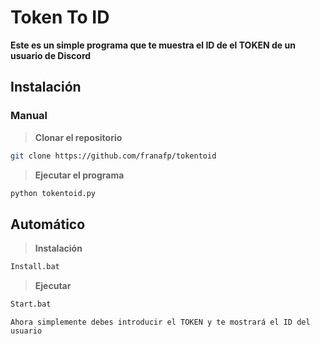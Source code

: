 # Token To ID

**Este es un simple programa que te muestra el ID de el TOKEN de un usuario de Discord**

## Instalación

### Manual

> **Clonar el repositorio**

```bash
git clone https://github.com/franafp/tokentoid
```

> **Ejecutar el programa**

```bash
python tokentoid.py
```

## Automático

> **Instalación**


```bash
Install.bat
```

> **Ejecutar**


```bash
Start.bat
```

`Ahora simplemente debes introducir el TOKEN y te mostrará el ID del usuario`